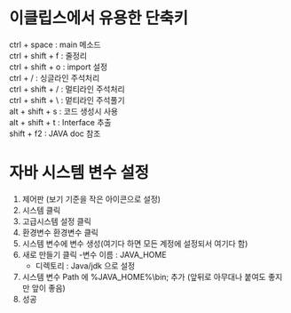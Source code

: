 # 이클립스에서 유용한 단축키

ctrl + space  : main 메소드  
ctrl + shift + f  : 줄정리  
ctrl + shift + o  : import 설정   
ctrl + /  : 싱글라인 주석처리  
ctrl + shift + /  : 멀티라인 주석처리  
ctrl + shift + \  : 멑티라인 주석풀기  
alt + shift + s  : 코드 생성시 사용  
alt + shift + t  : Interface 추출  
shift + f2 :   JAVA doc 참조  

# 자바 시스템 변수 설정

1. 제어판 (보기 기준을 작은 아이콘으로 설정)   
2. 시스템 클릭 
3. 고급시스템 설정 클릭
3. 환경변수 환경변수 클릭
4. 시스템 변수에 변수 생성(여기다 하면 모든 계정에 설정되서 여기다 함) 
5. 새로 만들기 클릭
    -변수 이름 : JAVA_HOME
    - 디렉토리 : Java/jdk
    으로 설정 
6. 시스템 변수 Path 에  %JAVA_HOME%\bin; 추가
(앞뒤로 아무대나 붙여도 좋지만 앞이 좋음)
7. 성공

